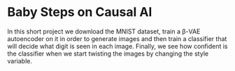 # Baby Steps on Causal AI

In this short project we download the MNIST dataset, train a β-VAE autoencoder on it in order to generate images and then train a classifier that will decide what digit is seen in each image. Finally, we see how confident is the classifier when we start twisting the images by changing the style variable.
